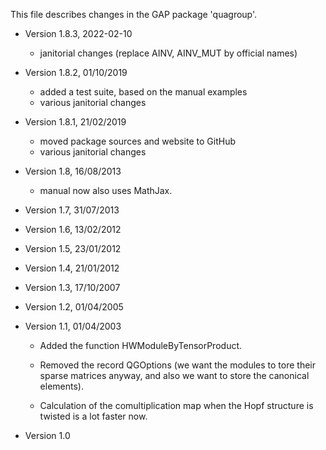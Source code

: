 This file describes changes in the GAP package 'quagroup'.

- Version 1.8.3, 2022-02-10

  - janitorial changes (replace AINV, AINV_MUT by official names)

- Version 1.8.2, 01/10/2019

  - added a test suite, based on the manual examples
  - various janitorial changes

- Version 1.8.1, 21/02/2019

  - moved package sources and website to GitHub
  - various janitorial changes

- Version 1.8, 16/08/2013

  - manual now also uses MathJax.

- Version 1.7, 31/07/2013

- Version 1.6, 13/02/2012

- Version 1.5, 23/01/2012

- Version 1.4, 21/01/2012

- Version 1.3, 17/10/2007

- Version 1.2, 01/04/2005

- Version 1.1, 01/04/2003

  - Added the function HWModuleByTensorProduct.

  - Removed the record QGOptions (we want the modules to tore their
    sparse matrices anyway, and also we want to store the canonical
    elements).

  - Calculation of the comultiplication map when the Hopf structure
    is twisted is a lot faster now.

- Version 1.0
